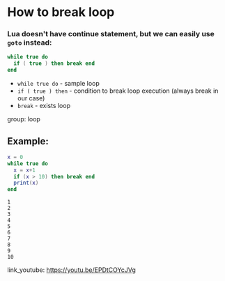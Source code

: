# How to break loop

### Lua doesn't have continue statement, but we can easily use `goto` instead:

```lua
while true do
  if ( true ) then break end
end
```

- `while true do` - sample loop
- `if ( true ) then` - condition to break loop execution (always break in our case)
- `break` - exists loop

group: loop

## Example: 
```lua
x = 0
while true do
  x = x+1
  if (x > 10) then break end
  print(x)
end
```
```
1
2
3
4
5
6
7
8
9
10

```

link_youtube: https://youtu.be/EPDtCOYcJVg
